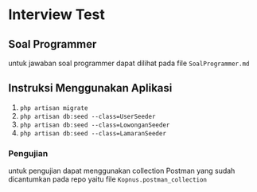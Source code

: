 # Interview Test
## Soal Programmer
untuk jawaban soal programmer dapat dilihat pada file `SoalProgrammer.md`

## Instruksi Menggunakan Aplikasi
1. `php artisan migrate`
2. `php artisan db:seed --class=UserSeeder`
3. `php artisan db:seed --class=LowonganSeeder`
4. `php artisan db:seed --class=LamaranSeeder`

### Pengujian
untuk pengujian dapat menggunakan collection Postman yang sudah dicantumkan pada repo yaitu file `Kopnus.postman_collection`